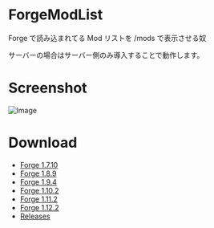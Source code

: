 # ForgeModList
Forge で読み込まれてる Mod リストを /mods で表示させる奴

サーバーの場合はサーバー側のみ導入することで動作します。

# Screenshot
![Image](https://i.gyazo.com/855f8dabbd218f0acd802320b50711f6.png "Image")

# Download
- [Forge 1.7.10](https://github.com/SimplyRin/ForgeModList/releases/download/1.0/ForgeModList-1.0.1.7.10.jar)
- [Forge 1.8.9](https://github.com/SimplyRin/ForgeModList/releases/download/1.0/ForgeModList-1.0.1.8.9.jar)
- [Forge 1.9.4](https://github.com/SimplyRin/ForgeModList/releases/download/1.0/ForgeModList-1.0.1.9.4.jar)
- [Forge 1.10.2](https://github.com/SimplyRin/ForgeModList/releases/download/1.0/ForgeModList-1.0.1.10.2.jar)
- [Forge 1.11.2](https://github.com/SimplyRin/ForgeModList/releases/download/1.0/ForgeModList-1.0.1.11.2.jar)
- [Forge 1.12.2](https://github.com/SimplyRin/ForgeModList/releases/download/1.0/ForgeModList-1.0.1.12.2.jar)
- [Releases](https://github.com/SimplyRin/ForgeModList/releases)
